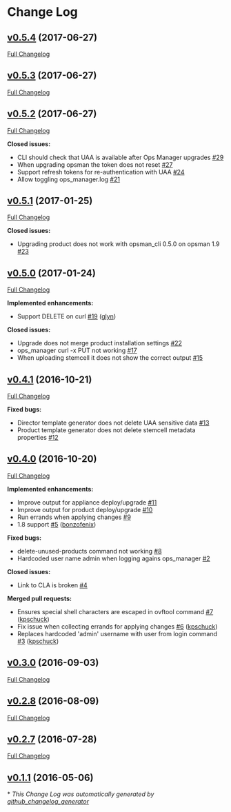 # Change Log

## [v0.5.4](https://github.com/compozed/ops_manager_cli/tree/v0.5.4) (2017-06-27)
[Full Changelog](https://github.com/compozed/ops_manager_cli/compare/v0.5.3...v0.5.4)

## [v0.5.3](https://github.com/compozed/ops_manager_cli/tree/v0.5.3) (2017-06-27)
[Full Changelog](https://github.com/compozed/ops_manager_cli/compare/v0.5.2...v0.5.3)

## [v0.5.2](https://github.com/compozed/ops_manager_cli/tree/v0.5.2) (2017-06-27)
[Full Changelog](https://github.com/compozed/ops_manager_cli/compare/v0.5.1...v0.5.2)

**Closed issues:**

- CLI should check that UAA is available after Ops Manager upgrades [\#29](https://github.com/compozed/ops_manager_cli/issues/29)
- When upgrading opsman the token does not reset [\#27](https://github.com/compozed/ops_manager_cli/issues/27)
- Support refresh tokens for re-authentication with UAA [\#24](https://github.com/compozed/ops_manager_cli/issues/24)
- Allow toggling ops\_manager.log [\#21](https://github.com/compozed/ops_manager_cli/issues/21)

## [v0.5.1](https://github.com/compozed/ops_manager_cli/tree/v0.5.1) (2017-01-25)
[Full Changelog](https://github.com/compozed/ops_manager_cli/compare/v0.5.0...v0.5.1)

**Closed issues:**

- Upgrading product does not work with opsman\_cli 0.5.0 on opsman 1.9 [\#23](https://github.com/compozed/ops_manager_cli/issues/23)

## [v0.5.0](https://github.com/compozed/ops_manager_cli/tree/v0.5.0) (2017-01-24)
[Full Changelog](https://github.com/compozed/ops_manager_cli/compare/v0.4.1...v0.5.0)

**Implemented enhancements:**

- Support DELETE on curl [\#19](https://github.com/compozed/ops_manager_cli/pull/19) ([glyn](https://github.com/glyn))

**Closed issues:**

- Upgrade does not merge product installation settings [\#22](https://github.com/compozed/ops_manager_cli/issues/22)
- ops\_manager curl -x PUT not working [\#17](https://github.com/compozed/ops_manager_cli/issues/17)
- When uploading stemcell it does not show the correct output [\#15](https://github.com/compozed/ops_manager_cli/issues/15)

## [v0.4.1](https://github.com/compozed/ops_manager_cli/tree/v0.4.1) (2016-10-21)
[Full Changelog](https://github.com/compozed/ops_manager_cli/compare/v0.4.0...v0.4.1)

**Fixed bugs:**

- Director template generator does not delete UAA sensitive data [\#13](https://github.com/compozed/ops_manager_cli/issues/13)
- Product template generator does not delete stemcell metadata properties [\#12](https://github.com/compozed/ops_manager_cli/issues/12)

## [v0.4.0](https://github.com/compozed/ops_manager_cli/tree/v0.4.0) (2016-10-20)
[Full Changelog](https://github.com/compozed/ops_manager_cli/compare/v0.3.0...v0.4.0)

**Implemented enhancements:**

- Improve output for appliance deploy/upgrade [\#11](https://github.com/compozed/ops_manager_cli/issues/11)
- Improve output for product deploy/upgrade [\#10](https://github.com/compozed/ops_manager_cli/issues/10)
- Run errands when applying changes [\#9](https://github.com/compozed/ops_manager_cli/issues/9)
- 1.8 support [\#5](https://github.com/compozed/ops_manager_cli/pull/5) ([bonzofenix](https://github.com/bonzofenix))

**Fixed bugs:**

- delete-unused-products command not working [\#8](https://github.com/compozed/ops_manager_cli/issues/8)
- Hardcoded user name admin when logging agains ops\_manager [\#2](https://github.com/compozed/ops_manager_cli/issues/2)

**Closed issues:**

- Link to CLA is broken [\#4](https://github.com/compozed/ops_manager_cli/issues/4)

**Merged pull requests:**

- Ensures special shell characters are escaped in ovftool command [\#7](https://github.com/compozed/ops_manager_cli/pull/7) ([kpschuck](https://github.com/kpschuck))
- Fix issue when collecting errands for applying changes [\#6](https://github.com/compozed/ops_manager_cli/pull/6) ([kpschuck](https://github.com/kpschuck))
- Replaces hardcoded 'admin' username with user from login command [\#3](https://github.com/compozed/ops_manager_cli/pull/3) ([kpschuck](https://github.com/kpschuck))

## [v0.3.0](https://github.com/compozed/ops_manager_cli/tree/v0.3.0) (2016-09-03)
[Full Changelog](https://github.com/compozed/ops_manager_cli/compare/v0.2.8...v0.3.0)

## [v0.2.8](https://github.com/compozed/ops_manager_cli/tree/v0.2.8) (2016-08-09)
[Full Changelog](https://github.com/compozed/ops_manager_cli/compare/v0.2.7...v0.2.8)

## [v0.2.7](https://github.com/compozed/ops_manager_cli/tree/v0.2.7) (2016-07-28)
[Full Changelog](https://github.com/compozed/ops_manager_cli/compare/v0.1.1...v0.2.7)

## [v0.1.1](https://github.com/compozed/ops_manager_cli/tree/v0.1.1) (2016-05-06)


\* *This Change Log was automatically generated by [github_changelog_generator](https://github.com/skywinder/Github-Changelog-Generator)*